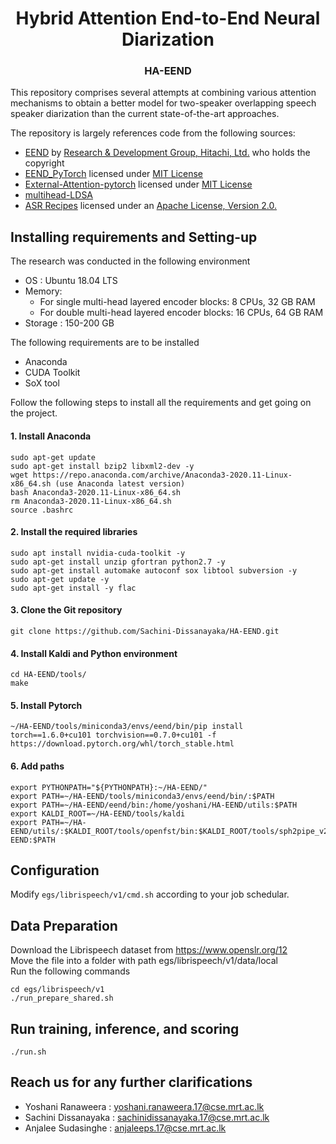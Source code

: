 <h1 align="center">Hybrid Attention End-to-End Neural Diarization</h1>
<h3 align="center">HA-EEND</h3>

This repository comprises several attempts at combining various attention mechanisms to obtain a better model for two-speaker overlapping speech speaker diarization than the current state-of-the-art approaches.

The repository is largely references code from the following sources: 
- [EEND](https://github.com/hitachi-speech/EEND) by [Research & Development Group, Hitachi, Ltd.](https://github.com/hitachi-speech) who holds the copyright
- [EEND_PyTorch](https://github.com/Xflick/EEND_PyTorch) licensed under [MIT License](https://github.com/Xflick/EEND_PyTorch/blob/master/LICENSE)
- [External-Attention-pytorch](https://github.com/xmu-xiaoma666/External-Attention-pytorch) licensed under [MIT License](https://github.com/xmu-xiaoma666/External-Attention-pytorch/blob/master/LICENSE)
- [multihead-LDSA](https://github.com/mlxu995/multihead-LDSA)
- [ASR Recipes](https://github.com/google/asr-recipes) licensed under an [Apache License, Version 2.0.](https://github.com/google/asr-recipes/blob/master/LICENSE)

## Installing requirements and Setting-up

The research was conducted in the following environment <br>
- OS : Ubuntu 18.04 LTS
- Memory: 
  - For single multi-head layered encoder blocks: 8 CPUs, 32 GB RAM
  - For double multi-head layered encoder blocks: 16 CPUs, 64 GB RAM
- Storage : 150-200 GB

The following requirements are to be installed 
- Anaconda
- CUDA Toolkit
- SoX tool

Follow the following steps to install all the requirements and get going on the project. <br>

#### 1. Install Anaconda

``` 
sudo apt-get update 
sudo apt-get install bzip2 libxml2-dev -y 
wget https://repo.anaconda.com/archive/Anaconda3-2020.11-Linux-x86_64.sh (use Anaconda latest version)
bash Anaconda3-2020.11-Linux-x86_64.sh
rm Anaconda3-2020.11-Linux-x86_64.sh
source .bashrc 
```

#### 2. Install the required libraries

``` 
sudo apt install nvidia-cuda-toolkit -y
sudo apt-get install unzip gfortran python2.7 -y
sudo apt-get install automake autoconf sox libtool subversion -y
sudo apt-get update -y
sudo apt-get install -y flac
``` 

#### 3. Clone the Git repository

``` 
git clone https://github.com/Sachini-Dissanayaka/HA-EEND.git 
```

#### 4. Install Kaldi and Python environment

``` 
cd HA-EEND/tools/ 
make 
```

#### 5. Install Pytorch

```
~/HA-EEND/tools/miniconda3/envs/eend/bin/pip install torch==1.6.0+cu101 torchvision==0.7.0+cu101 -f https://download.pytorch.org/whl/torch_stable.html
```

#### 6. Add paths

```
export PYTHONPATH="${PYTHONPATH}:~/HA-EEND/"
export PATH=~/HA-EEND/tools/miniconda3/envs/eend/bin/:$PATH
export PATH=~/HA-EEND/eend/bin:/home/yoshani/HA-EEND/utils:$PATH
export KALDI_ROOT=~/HA-EEND/tools/kaldi
export PATH=~/HA-EEND/utils/:$KALDI_ROOT/tools/openfst/bin:$KALDI_ROOT/tools/sph2pipe_v2.5:$KALDI_ROOT/tools/sctk/bin:~/HA-EEND:$PATH
```

## Configuration
Modify ```egs/librispeech/v1/cmd.sh``` according to your job schedular.

## Data Preparation

Download the Librispeech dataset from https://www.openslr.org/12 <br>
Move the file into a folder with path egs/librispeech/v1/data/local <br>
Run the following commands
```
cd egs/librispeech/v1
./run_prepare_shared.sh
```

## Run training, inference, and scoring
```
./run.sh
```

## Reach us for any further clarifications

 - Yoshani Ranaweera : yoshani.ranaweera.17@cse.mrt.ac.lk
 - Sachini Dissanayaka : sachinidissanayaka.17@cse.mrt.ac.lk
 - Anjalee Sudasinghe : anjaleeps.17@cse.mrt.ac.lk

